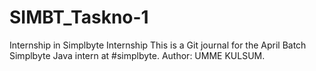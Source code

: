 # SIMBT_Taskno-1

Internship in Simplbyte Internship This is a Git journal for the April Batch Simplbyte Java intern at #simplbyte. Author: UMME KULSUM.
